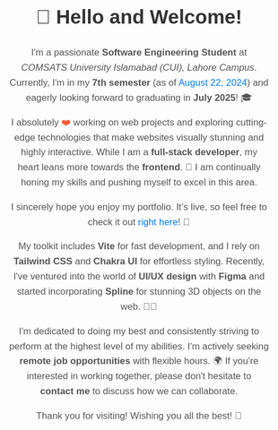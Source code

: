 <div style="text-align: center; font-family: Arial, sans-serif; line-height: 1.6; padding: 20px;">
<h1 style="font-size: 2.5em; color: #333;">👋 Hello and Welcome!</h1>

 <p style="font-size: 1.2em; color: #555;">
        I'm a passionate <strong>Software Engineering Student</strong> at 
        <em>COMSATS University Islamabad (CUI), Lahore Campus</em>. Currently, I'm in my 
        <strong>7th semester</strong> (as of <span style="color: #007BFF;">August 22, 2024</span>) 
        and eagerly looking forward to graduating in <strong>July 2025</strong>! 🎓
    </p>

   <p style="font-size: 1.2em; color: #555;">
        I absolutely <span style="color: #FF5733;">❤️</span> working on web projects and exploring 
        cutting-edge technologies that make websites visually stunning and highly interactive. 
        While I am a <strong>full-stack developer</strong>, my heart leans more towards the 
        <strong>frontend</strong>. 🌟 I am continually honing my skills and pushing myself to 
        excel in this area.
    </p>

  <p style="font-size: 1.2em; color: #555;">
        I sincerely hope you enjoy my portfolio. It’s live, so feel free to check it out 
        <a href="https://abbadmalikk.github.io/Abbad-Portfolio/" style="color: #007BFF; text-decoration: none;">right here</a>! 🚀
    </p>
    <p style="font-size: 1.2em; color: #555;">
        My toolkit includes <strong>Vite</strong> for fast development, and I rely on 
        <strong>Tailwind CSS</strong> and <strong>Chakra UI</strong> for effortless styling. 
        Recently, I've ventured into the world of <strong>UI/UX design</strong> with 
        <strong>Figma</strong> and started incorporating <strong>Spline</strong> for stunning 
        3D objects on the web. 🎨✨
    </p>

 <p style="font-size: 1.2em; color: #555;">
        I'm dedicated to doing my best and consistently striving to perform at the highest level of my abilities. 
        I'm actively seeking <strong>remote job opportunities</strong> with flexible hours. 🌍
        If you’re interested in working together, please don't hesitate to <strong>contact me</strong> 
        to discuss how we can collaborate.
    </p>
    <p style="font-size: 1.2em; color: #555;">
        Thank you for visiting! Wishing you all the best! 🌟
    </p>
</div>
